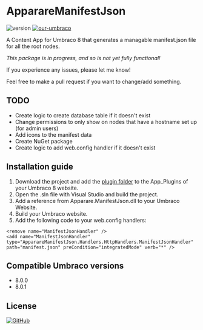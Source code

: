 # ApparareManifestJson
![version](https://img.shields.io/badge/version-1.0.0--alpha-blue.svg)
[![our-umbraco](https://img.shields.io/badge/our-umbraco-%23ef7d00.svg)](https://our.umbraco.com/packages/backoffice-extensions/apparare-manifest-json/)



A Content App for Umbraco 8 that generates a managable manifest.json file for all the root nodes.

*This package is in progress, and so is not yet fully functional!*

If you experience any issues, please let me know!

Feel free to make a pull request if you want to change/add something.

## TODO
- Create logic to create database table if it doesn't exist
- Change permissions to only show on nodes that have a hostname set up (for admin users)
- Add icons to the manifest data
- Create NuGet package
- Create logic to add web.config handler if it doesn't exist

## Installation guide
1. Download the project and add the [plugin folder](https://github.com/koenvanras/ApparareManifestJson/tree/master/App_Plugins/ApparareManifestJson) to the App_Plugins of your Umbraco 8 website.
2. Open the .sln file with Visual Studio and build the project.
3. Add a reference from Apparare.ManifestJson.dll to your Umbraco Website.
4. Build your Umbraco website.
5. Add the following code to your web.config handlers:
```
<remove name="ManifestJsonHandler" />
<add name="ManifestJsonHandler" type="ApparareManifestJson.Handlers.HttpHandlers.ManifestJsonHandler" path="manifest.json" preCondition="integratedMode" verb="*" />
```


## Compatible Umbraco versions
- 8.0.0
- 8.0.1


## License
[![GitHub](https://img.shields.io/github/license/koenvanras/ApparareManifestJson.svg)](https://github.com/koenvanras/ApparareManifestJson/blob/master/LICENSE)
